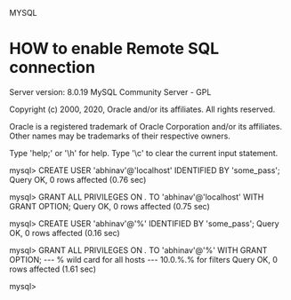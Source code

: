 
MYSQL 

HOW to enable Remote SQL connection 
=================================================================



Server version: 8.0.19 MySQL Community Server - GPL

Copyright (c) 2000, 2020, Oracle and/or its affiliates. All rights reserved.

Oracle is a registered trademark of Oracle Corporation and/or its
affiliates. Other names may be trademarks of their respective
owners.

Type 'help;' or '\h' for help. Type '\c' to clear the current input statement.


mysql> CREATE USER 'abhinav'@'localhost' IDENTIFIED BY 'some_pass';
Query OK, 0 rows affected (0.76 sec)

mysql> GRANT ALL PRIVILEGES ON *.* TO 'abhinav'@'localhost' WITH GRANT OPTION;
Query OK, 0 rows affected (0.75 sec)

mysql> CREATE USER 'abhinav'@'%' IDENTIFIED BY 'some_pass';
Query OK, 0 rows affected (0.16 sec)

mysql> GRANT ALL PRIVILEGES ON *.* TO 'abhinav'@'%' WITH GRANT OPTION;        --- % wild card for all hosts
                                                                              --- 10.0.%.%  for filters
Query OK, 0 rows affected (1.61 sec)

mysql>
